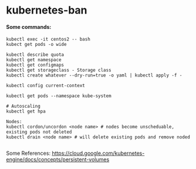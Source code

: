 # kubernetes-ban

#### Some commands:
```
kubectl exec -it centos2 -- bash
kubect get pods -o wide

kubectl describe quota
kubectl get namespace
kubectl get configmaps
kubectl get storageclass - Storage class
kubectl create whatever --dry-run=true -o yaml | kubectl apply -f -

kubectl config current-context

kubectl get pods --namespace kube-system

# Autoscaling
kubectl get hpa

Nodes:
kubectl cordon/uncordon <node name> # nodes become unscheduable, existing pods not deleted
kubectl drain <node name> # will delete existing pods and remove noded


```

Some References:
https://cloud.google.com/kubernetes-engine/docs/concepts/persistent-volumes
